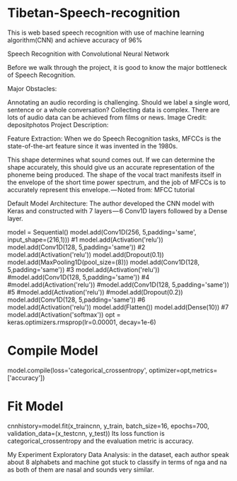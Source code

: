 # Tibetan-Speech-recognition
This is web based speech recognition with use of machine learning algorithm(CNN) and achieve accuracy of 96%


Speech Recognition with Convolutional Neural Network


Before we walk through the project, it is good to know the major bottleneck of Speech  Recognition.

Major Obstacles:

Annotating an audio recording is challenging. Should we label a single word, sentence or a whole conversation?
Collecting data is complex. There are lots of audio data can be achieved from films or news. 
Image Credit: depositphotos
Project Description:




Feature Extraction:
When we do Speech Recognition tasks, MFCCs is the state-of-the-art feature since it was invented in the 1980s.

This shape determines what sound comes out. If we can determine the shape accurately, this should give us an accurate representation of the phoneme being produced. The shape of the vocal tract manifests itself in the envelope of the short time power spectrum, and the job of MFCCs is to accurately represent this envelope. — Noted from: MFCC tutorial



Default Model Architecture:
The author developed the CNN model with Keras and constructed with 7 layers — 6 Conv1D layers followed by a Dense layer.

model = Sequential()
model.add(Conv1D(256, 5,padding='same', input_shape=(216,1))) #1
model.add(Activation('relu'))
model.add(Conv1D(128, 5,padding='same')) #2
model.add(Activation('relu'))
model.add(Dropout(0.1))
model.add(MaxPooling1D(pool_size=(8)))
model.add(Conv1D(128, 5,padding='same')) #3
model.add(Activation('relu'))
#model.add(Conv1D(128, 5,padding='same')) #4
#model.add(Activation('relu'))
#model.add(Conv1D(128, 5,padding='same')) #5
#model.add(Activation('relu'))
#model.add(Dropout(0.2))
model.add(Conv1D(128, 5,padding='same')) #6
model.add(Activation('relu'))
model.add(Flatten())
model.add(Dense(10)) #7
model.add(Activation('softmax'))
opt = keras.optimizers.rmsprop(lr=0.00001, decay=1e-6)


# Compile Model
model.compile(loss='categorical_crossentropy', optimizer=opt,metrics=['accuracy'])

# Fit Model
cnnhistory=model.fit(x_traincnn, y_train, batch_size=16, epochs=700, validation_data=(x_testcnn, y_test))
Its loss function is categorical_crossentropy and the evaluation metric is accuracy.

My Experiment
Exploratory Data Analysis:
in the dataset, each author speak about 8 alphabets and machine got stuck to classify in terms of nga and na as both of them are nasal and sounds very similar.

